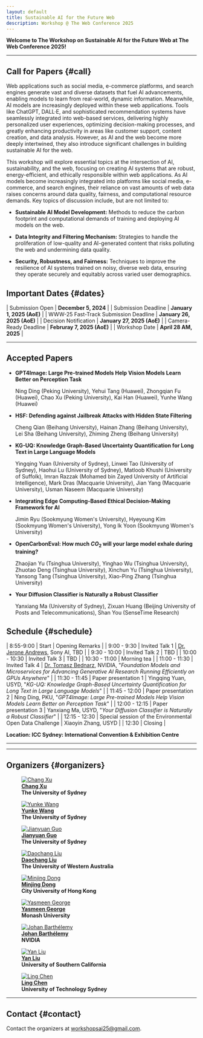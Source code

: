 ```yaml
---
layout: default
title: Sustainable AI for the Future Web
description: Workshop @ The Web Conference 2025
---
```


**Welcome to The Workshop on Sustainable AI for the Future Web at The Web Conference 2025!**

---

## **Call for Papers** {#call}

Web applications such as social media, e-commerce platforms, and search engines generate vast and diverse datasets that fuel AI advancements, enabling models to learn from real-world, dynamic information. Meanwhile, AI models are increasingly deployed within these web applications. Tools like ChatGPT, DALL·E, and sophisticated recommendation systems have seamlessly integrated into web-based services, delivering highly personalized user experiences, optimizing decision-making processes, and greatly enhancing productivity in areas like customer support, content creation, and data analysis. However, as AI and the web become more deeply intertwined, they also introduce significant challenges in building sustainable AI for the web.

This workshop will explore essential topics at the intersection of AI, sustainability, and the web, focusing on creating AI systems that are robust, energy-efficient, and ethically responsible within web applications. As AI models become increasingly integrated into platforms like social media, e-commerce, and search engines, their reliance on vast amounts of web data raises concerns around data quality, fairness, and computational resource demands. Key topics of discussion include, but are not limited to:

- **Sustainable AI Model Development:** Methods to reduce the carbon footprint and computational demands of training and deploying AI models on the web.

- **Data Integrity and Filtering Mechanism:** Strategies to handle the proliferation of low-quality and AI-generated content that risks polluting the web and undermining data quality.

- **Security, Robustness, and Fairness:** Techniques to improve the resilience of AI systems trained on noisy, diverse web data, ensuring they operate securely and equitably across varied user demographics. 

<!-- 
**Fast Track for WWW-25 Accepted Paper Submission Deadline: January 26, 2025, AoE**

**Submit Platform: [Openreview](https://openreview.net/group?id=ACM.org/TheWebConf/2025/Workshop/WSAI)**

We welcome submissions of papers ranging from 4 to 8 pages as main content, with up to 2 additional pages containing references and an optional appendix. All submissions must be in PDF format and formatted according to the new [ACM format](https://www.acm.org/publications/proceedings-template) published in ACM guidelines (e.g., using the ACM LaTeX template on [Overleaf](https://www.overleaf.com/latex/templates/association-for-computing-machinery-acm-sig-proceedings-template/bmvfhcdnxfty)) and selecting the “sigconf” sample. Following the WWW’25 conference submission policy, reviews are double-blind, and author names and affiliations should NOT be listed. Submitted works will be assessed based on their novelty, technical quality, potential impact, and clarity of writing (and should be in English). For papers that primarily rely on empirical evaluations, the experimental settings and results should be clearly presented and repeatable. We encourage authors to make data and code available publicly when possible.

Accepted papers will be posted on this workshop website. Papers accepted by a workshop can be included in the Companion Proceedings of the Web Conference 2025, subject to meeting the camera-ready timeline. The authors can also choose not to have their accepted papers appear in the WWW’25 proceedings. This allows authors to submit works that are concurrently under review elsewhere or published. Please send us an email in advance if you would like to include the accepted paper in the official proceeding.
-->

## **Important Dates** {#dates}

| Submission Open | **December 5, 2024** |
| Submission Deadline | **January 1, 2025 (AoE)** |
| WWW-25 Fast-Track Submission Deadline | **January 26, 2025 (AoE)** |
| Decision Notification | **January 27, 2025 (AoE)** |
| Camera-Ready Deadline | **Februray 7, 2025 (AoE)** |
| Workshop Date | **April 28 AM, 2025** |

---

## **Accepted Papers**

- **GPT4Image: Large Pre-trained Models Help Vision Models Learn Better on Perception Task**
  
  Ning Ding (Peking University), Yehui Tang (Huawei), Zhongqian Fu (Huawei), Chao Xu (Peking University), Kai Han (Huawei), Yunhe Wang (Huawei)

- **HSF: Defending against Jailbreak Attacks with Hidden State Filtering**

  Cheng Qian (Beihang University), Hainan Zhang (Beihang University), Lei Sha (Beihang University), Zhiming Zheng (Beihang University)

- **KG-UQ: Knowledge Graph-Based Uncertainty Quantification for Long Text in Large Language Models**

  Yingqing Yuan (University of Sydney), Linwei Tao (University of Sydney), Haohui Lu (University of Sydney), Matloob Khushi (University of Suffolk), Imran Razzak (Mohamed bin Zayed University of Artificial Intelligence), Mark Dras (Macquarie University), Jian Yang (Macquarie University), Usman Naseem (Macquarie University)

- **Integrating Edge Computing-Based Ethical Decision-Making Framework for AI**

  Jimin Ryu (Sookmyung Women's University), Hyeyoung Kim (Sookmyung Women's University), Yong Ik Yoon (Sookmyung Women's University)

- **OpenCarbonEval: How much $CO_2$ will your large model exhale during training?**

  Zhaojian Yu (Tsinghua University), Yinghao Wu (Tsinghua University), Zhuotao Deng (Tsinghua University), Xinchun Yu (Tsinghua University), Yansong Tang (Tsinghua University), Xiao-Ping Zhang (Tsinghua University)

- **Your Diffusion Classifier is Naturally a Robust Classifier**

  Yanxiang Ma (University of Sydney), Zixuan Huang (Beijing University of Posts and Telecommunications), Shan You (SenseTime Research)


## **Schedule** {#schedule}

| 8:55-9:00 | Start | Opening Remarks |
| 9:00 - 9:30 | Invited Talk 1 | [Dr. Jerone Andrews](https://ai.sony/people/Jerone-Andrews/), Sony AI, TBD |
| 9:30 - 10:00 | Invited Talk 2 | TBD |
| 10:00 - 10:30 | Invited Talk 3 | TBD |
| 10:30 - 11:00 | Morning tea |
| 11:00 - 11:30 | Invited Talk 4 | [Dr. Tomasz Bednarz](http://tomaszbednarz.com), NVIDIA, "_Foundation Models and Microservices for Advancing Generative AI Research Running Efficiently on GPUs Anywhere_" |
| 11:30 - 11:45 | Paper presentation 1 | Yingqing Yuan, USYD, "_KG-UQ: Knowledge Graph-Based Uncertainty Quantification for Long Text in Large Language Models_" |
| 11:45 - 12:00 | Paper presentation 2 | Ning Ding, PKU, "_GPT4Image: Large Pre-trained Models Help Vision Models Learn Better on Perception Task_" |
| 12:00 - 12:15 | Paper presentation 3 | Yanxiang Ma, USYD, "_Your Diffusion Classifier is Naturally a Robust Classifier_" |
| 12:15 - 12:30 | Special session of the Environmental Open Data Challenge | Xiaoyin Zhang, USYD |
| 12:30 | Closing |

**Location: ICC Sydney: International Convention & Exhibition Centre**

---


<!-- ---

## **Program Committee** {#Committee}

Coming soon -->

---

## **Organizers** {#organizers}
<div class="container">

<figure>
    <a href="http://changxu.xyz/">
    <img class="img-author" src="assets/imgs/authors/chang_xu.jpeg" alt="Chang Xu"/></a>
    <b><br><a href="http://changxu.xyz/">Chang Xu</a>
    <br>The University of Sydney</b>
</figure>

<figure>
    <a href="https://yunke-wang.github.io">
    <img class="img-author" src="assets/imgs/authors/yunke.jpg" alt="Yunke Wang"/></a>
    <b><br><a href="https://yunke-wang.github.io">Yunke Wang</a>
    <br>The University of Sydney</b>
</figure>

<figure>
    <a href="https://ggjy.github.io">
    <img class="img-author" src="assets/imgs/authors/jianyuan.jpg" alt="Jianyuan Guo"/></a>
    <b><br><a href="https://ggjy.github.io">Jianyuan Guo</a>
    <br>The University of Sydney</b>
</figure>

<figure>
    <a href="https://daochang.site/">
    <img class="img-author" src="assets/imgs/authors/daochang_liu.jpg" alt="Daochang Liu"/></a>
    <b><br><a href="https://daochang.site/">Daochang Liu</a>
    <br>The University of Western Australia</b>
</figure>

<figure>
    <a href="https://www.cs.cityu.edu.hk/~minjdong/">
    <img class="img-author" src="assets/imgs/authors/minjing_dong.png" alt="Minjing Dong"/></a>
    <b><br><a href="https://www.cs.cityu.edu.hk/~minjdong/">Minjing Dong</a>
    <br>City University of Hong Kong</b>
</figure>


<figure>
    <a href="https://research.monash.edu/en/persons/yasmeen-george">
    <img class="img-author" src="assets/imgs/authors/yasmeen_george.png" alt="Yasmeen George"/></a>
    <b><br><a href="https://research.monash.edu/en/persons/yasmeen-george">Yasmeen George</a>
    <br>Monash University</b>
</figure>

<figure>
    <a href="https://scholars.uow.edu.au/johan-barthelemy">
    <img class="img-author" src="assets/imgs/authors/johan.jpeg" alt="Johan Barthélemy"/></a>
    <b><br><a href="https://scholars.uow.edu.au/johan-barthelemy">Johan Barthélemy</a>
    <br>NVIDIA</b>
</figure>

<figure>
    <a href="https://sites.google.com/view/yanliu-ai/home">
    <img class="img-author" src="assets/imgs/authors/yanliu.jpeg" alt="Yan Liu"/></a>
    <b><br><a href="https://sites.google.com/view/yanliu-ai/home">Yan Liu</a>
    <br>University of Southern California</b>
</figure>

<figure>
    <a href="https://profiles.uts.edu.au/Ling.Chen">
    <img class="img-author" src="assets/imgs/authors/lingchen.jpeg" alt="Ling Chen"/></a>
    <b><br><a href="https://profiles.uts.edu.au/Ling.Chen">Ling Chen</a>
    <br>University of Technology Sydney</b>
</figure>


</div>


---
## **Contact** {#contact}

Contact the organizers at [workshopsai25@gmail.com](workshopsai24@gmail.com).

<!-- ## Program Committee
## Sponsors -->

